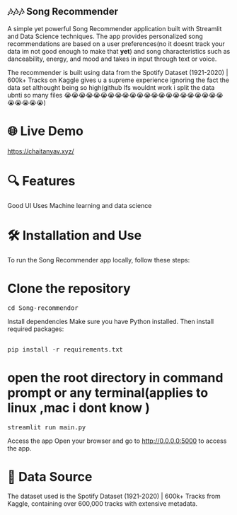 ## 🎶🎶🎶 Song Recommender


A simple yet powerful Song Recommender application built with Streamlit and Data Science techniques. The app provides personalized song recommendations are based on a user preferences(no it doesnt track your data im not good enough to make that **yet**) and song characteristics such as danceability, energy, and mood and takes in input through text or voice.

The recommender is built using data from the Spotify Dataset (1921-2020) | 600k+ Tracks on Kaggle gives u a supreme experience ignoring the fact the data set althought being so high(github lfs wouldnt work i split the data ubnti so many files 😭😭😭😭😭😭😭😭😭😭😭😭😭😭😭😭😭😭😭😭😭😭😭😭😭😭😭)

# 🌐 Live Demo

https://chaitanyav.xyz/

# 🔍 Features
Good UI
Uses Machine learning and data science
# 🛠️ Installation and Use

To run the Song Recommender app locally, follow these steps:

# Clone the repository

<pre>
cd Song-recommendor
</pre>
Install dependencies Make sure you have Python installed. Then install required packages:
<pre>

pip install -r requirements.txt
</pre> 
# open the root directory in command prompt or any terminal(applies to linux ,mac i dont know )


<pre>
streamlit run main.py</pre>

Access the app Open your browser and go to http://0.0.0.0:5000 to access the app.



# 📂 Data Source
The dataset used is the Spotify Dataset (1921-2020) | 600k+ Tracks from Kaggle, containing over 600,000 tracks with extensive metadata. 
